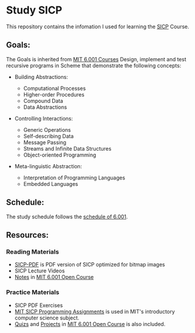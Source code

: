 # Study SICP
This repository contains the infomation I used for learning the
[SICP][1] Course.

## Goals:
The Goals is inherited from [MIT 6.001 Courses][8]
Design, implement and test recursive programs in Scheme that demonstrate the following concepts:
- Building Abstractions:
  - Computational Processes
  - Higher-order Procedures
  - Compound Data
  - Data Abstractions

- Controlling Interactions:
  - Generic Operations
  - Self-describing Data
  - Message Passing
  - Streams and Infinite Data Structures
  - Object-oriented Programming
  
- Meta-linguistic Abstraction:
  - Interpretation of Programming Languages
  - Embedded Languages

## Schedule:
The study schedule follows the [schedule of 6.001][3].

## Resources:
### Reading Materials
- [SICP-PDF][9] is PDF version of SICP optimized for bitmap images
- SICP Lecture Videos
- [Notes][5] in [MIT 6.001 Open Course][4]

### Practice Materials
- SICP PDF Exercises
- [MIT SICP Programming Assignments][2] is used in MIT's introductory computer science subject. 
- [Quizs][6] and [Projects][7] in [MIT 6.001 Open Course][4] is also included.

[1]: http://mitpress.mit.edu/sicp/
[2]: http://mitpress.mit.edu/sicp/psets/
[3]: http://ocw.mit.edu/courses/electrical-engineering-and-computer-science/6-001-structure-and-interpretation-of-computer-programs-spring-2005/syllabus/
[4]: http://ocw.mit.edu/courses/electrical-engineering-and-computer-science/6-001-structure-and-interpretation-of-computer-programs-spring-2005/
[5]: http://ocw.mit.edu/courses/electrical-engineering-and-computer-science/6-001-structure-and-interpretation-of-computer-programs-spring-2005/lecture-notes/
[6]: http://ocw.mit.edu/courses/electrical-engineering-and-computer-science/6-001-structure-and-interpretation-of-computer-programs-spring-2005/exams/
[7]: http://ocw.mit.edu/courses/electrical-engineering-and-computer-science/6-001-structure-and-interpretation-of-computer-programs-spring-2005/projects/
[8]: http://ocw.mit.edu/courses/electrical-engineering-and-computer-science/6-001-structure-and-interpretation-of-computer-programs-spring-2005/syllabus/
[9]: https://github.com/sarabander/sicp-pdf
